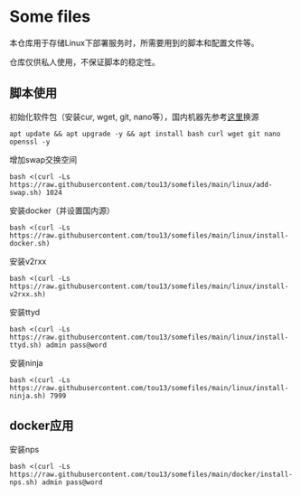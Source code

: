 # Some files

本仓库用于存储Linux下部署服务时，所需要用到的脚本和配置文件等。

仓库仅供私人使用，不保证脚本的稳定性。

## 脚本使用
初始化软件包（安装cur, wget, git, nano等），国内机器先参考[这里](https://mirror.nju.edu.cn/mirrorz-help/debian/?mirror=NJU)换源
```
apt update && apt upgrade -y && apt install bash curl wget git nano openssl -y
```
增加swap交换空间
```
bash <(curl -Ls https://raw.githubusercontent.com/tou13/somefiles/main/linux/add-swap.sh) 1024
```
安装docker（并设置国内源）
```
bash <(curl -Ls https://raw.githubusercontent.com/tou13/somefiles/main/linux/install-docker.sh)
```
安装v2rxx
```
bash <(curl -Ls https://raw.githubusercontent.com/tou13/somefiles/main/linux/install-v2rxx.sh)
```
安装ttyd
```
bash <(curl -Ls https://raw.githubusercontent.com/tou13/somefiles/main/linux/install-ttyd.sh) admin pass@word
```
安装ninja
```
bash <(curl -Ls https://raw.githubusercontent.com/tou13/somefiles/main/linux/install-ninja.sh) 7999
```
## docker应用
安装nps
```
bash <(curl -Ls https://raw.githubusercontent.com/tou13/somefiles/main/docker/install-nps.sh) admin pass@word
```